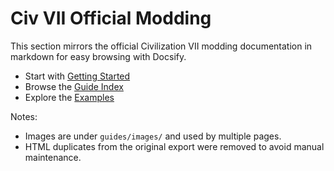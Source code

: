 # Civ VII Official Modding

This section mirrors the official Civilization VII modding documentation in markdown for easy browsing with Docsify.

- Start with [Getting Started](/guides/getting-started.md)
- Browse the [Guide Index](/guides/guide-index.md)
- Explore the [Examples](/examples/fxs-new-narrative-event/README.md)

Notes:
- Images are under `guides/images/` and used by multiple pages.
- HTML duplicates from the original export were removed to avoid manual maintenance.

<!-- Developer-only authoring notes live in top-level README and community docs. -->

